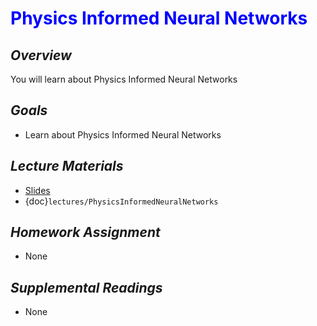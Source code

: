 # <span style="color: blue;"><b>Physics Informed Neural Networks</b></span>

## *Overview*
You will learn about Physics Informed Neural Networks

## *Goals*
* Learn about Physics Informed Neural Networks

## *Lecture Materials*
* [Slides](https://docs.google.com/presentation/d/1C-Z8b6WP5rE8yohZQdSxyH8O_bHIbllq97QhEJYyh0w/edit?usp=sharing)
* {doc}`lectures/PhysicsInformedNeuralNetworks`

## *Homework Assignment*
* None

## *Supplemental Readings*
* None